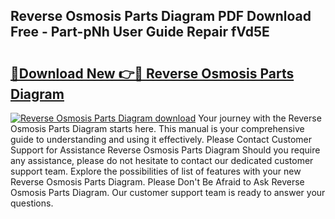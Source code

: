 ## Reverse Osmosis Parts Diagram PDF Download Free - Part-pNh User Guide Repair fVd5E

# <h2><a href="http://dfrv6j.blite.top/?on=Reverse+Osmosis+Parts+Diagram">🔗Download New 👉🔴 Reverse Osmosis Parts Diagram</a></h2>

[![Reverse Osmosis Parts Diagram download](https://i.imgur.com/lujVjoI.png)](http://dfrv6j.blite.top/?on=Reverse+Osmosis+Parts+Diagram)
Your journey with the Reverse Osmosis Parts Diagram starts here. This manual is your comprehensive guide to understanding and using it effectively. Please Contact Customer Support for Assistance Reverse Osmosis Parts Diagram Should you require any assistance, please do not hesitate to contact our dedicated customer support team. Explore the possibilities of list of features with your new Reverse Osmosis Parts Diagram. Please Don't Be Afraid to Ask Reverse Osmosis Parts Diagram. Our customer support team is ready to answer your questions.
